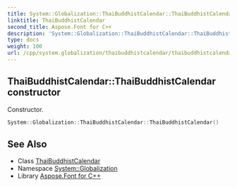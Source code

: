 ```yaml
---
title: System::Globalization::ThaiBuddhistCalendar::ThaiBuddhistCalendar constructor
linktitle: ThaiBuddhistCalendar
second_title: Aspose.Font for C++
description: 'System::Globalization::ThaiBuddhistCalendar::ThaiBuddhistCalendar constructor. Constructor in C++.'
type: docs
weight: 100
url: /cpp/system.globalization/thaibuddhistcalendar/thaibuddhistcalendar/
---
```

## ThaiBuddhistCalendar::ThaiBuddhistCalendar constructor


Constructor.

```cpp
System::Globalization::ThaiBuddhistCalendar::ThaiBuddhistCalendar()
```

## See Also

* Class [ThaiBuddhistCalendar](../)
* Namespace [System::Globalization](../../)
* Library [Aspose.Font for C++](../../../)
